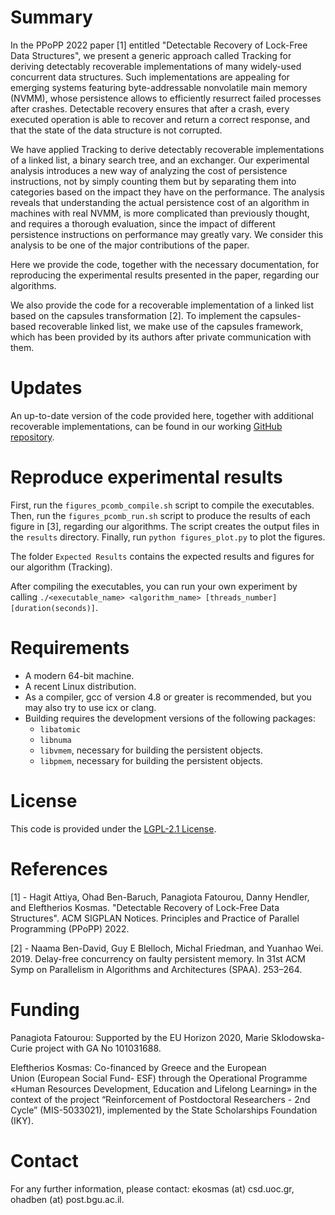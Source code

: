 
# Summary

In the PPoPP 2022 paper [1] entitled "Detectable Recovery of Lock-Free Data Structures", we present a generic approach called Tracking for deriving detectably recoverable implementations of many widely-used concurrent data structures. Such implementations are appealing for emerging systems featuring byte-addressable nonvolatile main memory (NVMM), whose persistence allows to efficiently resurrect failed processes after crashes. Detectable recovery ensures that after a crash, every executed operation is able to recover and return a correct response, and that the state of the data structure is not corrupted.

We have applied Tracking to derive detectably recoverable implementations of a linked list, a binary search tree, and an exchanger. Our experimental analysis introduces a new way of analyzing the cost of persistence instructions, not by simply counting them but by separating them into categories based on the impact they have on the performance. The analysis reveals that understanding the actual persistence cost of an algorithm in machines with real NVMM, is more complicated than previously thought, and requires a thorough evaluation, since the impact of different persistence instructions on performance may greatly vary. We consider this analysis to be one of the major contributions of the paper.

Here we provide the code, together with the necessary documentation, for reproducing the experimental results presented in the paper, regarding our algorithms. 

We also provide the code for a recoverable implementation of a linked list based on the capsules transformation [2]. To implement the capsules-based recoverable linked list, we make use of the capsules framework, which has been provided by its authors after private communication with them.

# Updates

An up-to-date version of the code provided here, together with additional recoverable implementations, can be found in our working [GitHub repository](https://github.com/ConcurrentDistributedLab/Tracking).

# Reproduce experimental results

First, run the `figures_pcomb_compile.sh` script to compile the executables. Then, run the `figures_pcomb_run.sh` script to produce the results of each figure in [3], regarding our algorithms. The script creates the output files in the `results` directory. Finally, run `python figures_plot.py` to plot the figures.


The folder `Expected Results` contains the expected results and figures for our algorithm (Tracking).

After compiling the executables, you can run your own experiment by calling `./<executable_name> <algorithm_name> [threads_number] [duration(seconds)]`.

# Requirements

- A modern 64-bit machine.
- A recent Linux distribution.
- As a compiler, gcc of version 4.8 or greater is recommended, but you may also try to use icx or clang.
- Building requires the development versions of the following packages:
    - `libatomic`
    - `libnuma`
    - `libvmem`, necessary for building the persistent objects.
    - `libpmem`, necessary for building the persistent objects.

# License

This code is provided under the [LGPL-2.1 License](https://github.com/ConcurrentDistributedLab/Tracking/blob/master/LICENSE).

# References

[1] - Hagit Attiya, Ohad Ben-Baruch, Panagiota Fatourou, Danny Hendler, and Eleftherios Kosmas. "Detectable Recovery of Lock-Free Data Structures". ACM SIGPLAN Notices. Principles and Practice of Parallel Programming (PPoPP) 2022.

[2] - Naama Ben-David, Guy E Blelloch, Michal Friedman, and Yuanhao Wei. 2019. Delay-free concurrency on faulty persistent memory. In 31st ACM Symp on Parallelism in Algorithms and Architectures (SPAA). 253–264.

# Funding

Panagiota Fatourou: Supported by the EU Horizon 2020, Marie Sklodowska-Curie project with GA No 101031688.

Eleftherios Kosmas: Co-financed by Greece and the European Union (European Social Fund- ESF) through the Operational Programme «Human Resources Development, Education and Lifelong Learning» in the context of the project “Reinforcement of Postdoctoral Researchers - 2nd Cycle” (MIS-5033021), implemented by the State Scholarships Foundation (IKY).

# Contact

For any further information, please contact: ekosmas (at) csd.uoc.gr, ohadben (at) post.bgu.ac.il.